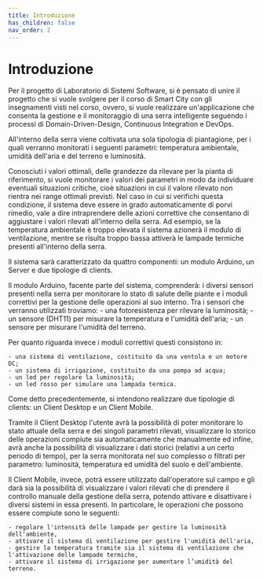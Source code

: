 ```yaml
---
title: Introduzione
has_children: false
nav_order: 2
---
```


# Introduzione
Per il progetto di Laboratorio di Sistemi Software, si è pensato di unire il progetto che si vuole svolgere per il corso di Smart City con gli insegnamenti visti nel corso, ovvero, si vuole realizzare un'applicazione che consenta la gestione e il monitoraggio di una serra intelligente seguendo i processi di Domain-Driven-Design, Continuous Integration e DevOps.

All'interno della serra viene coltivata una sola tipologia di piantagione, per i quali verranno monitorati i seguenti parametri: temperatura ambientale, umidità dell'aria e del terreno e luminosità.

Conosciuti i valori ottimali, delle grandezze da rilevare per la pianta di riferimento, si vuole monitorare i valori dei parametri in modo da individuare eventuali situazioni critiche, cioè situazioni in cui il valore rilevato non rientra nei range ottimali previsti. Nel caso in cui si verifichi questa condizione, il sistema deve essere in grado automaticamente di porvi rimedio, vale a dire intraprendere delle azioni correttive che consentano di aggiustare i valori rilevati all'interno della serra. Ad esempio, se la temperatura ambientale è troppo elevata il sistema azionerà il modulo di ventilazione, mentre se risulta troppo bassa attiverà le lampade termiche presenti all'interno della serra.

Il sistema sarà caratterizzato da quattro componenti: un modulo Arduino, un Server e due tipologie di clients.

Il modulo Arduino, facente parte del sistema, comprenderà: i diversi sensori presenti nella serra per monitorare lo stato di salute delle piante e i moduli correttivi per la gestione delle operazioni al suo interno. Tra i sensori che verranno utilizzati troviamo:
    - una fotoresistenza per rilevare la luminosità;
    - un sensore (DHT11) per misurare la temperatura e l'umidità dell'aria;
    - un sensore per misurare l'umidità del terreno.


Per quanto riguarda invece i moduli correttivi questi consistono in: 

    - una sistema di ventilazione, costituito da una ventola e un motore DC;
    - un sistema di irrigazione, costituito da una pompa ad acqua;
    - un led per regolare la luminosità;
    - un led rosso per simulare una lampada termica.

Come detto precedentemente, si intendono realizzare due tipologie di clients: un Client Desktop e un Client Mobile.

Tramite il Client Desktop l'utente avrà la possibilità di poter monitorare lo stato attuale della serra e dei singoli parametri rilevati, visualizzare lo storico delle operazioni compiute sia automaticamente che manualmente ed infine, avrà anche la possibilità di visualizzare i dati storici (relativi a un certo periodo di tempo), per la serra monitorata nel suo complesso o filtrati per parametro: luminosità, temperatura ed umidità del suolo e dell'ambiente.

Il Client Mobile, invece, potrà essere utilizzato dall'operatore sul campo e gli darà sia la possibilità di visualizzare i valori rilevati che di prendere il controllo manuale della gestione della serra, potendo attivare e disattivare i diversi sistemi in essa presenti. In particolare, le operazioni che possono essere compiute sono le seguenti:

    - regolare l'intensità delle lampade per gestire la luminosità dell'ambiente,
    - attivare il sistema di ventilazione per gestire l'umidità dell'aria,
    - gestire la temperatura tramite sia il sistema di ventilazione che l'attivazione delle lampade termiche,
    - attivare il sistema di irrigazione per aumentare l’umidità del terreno.
